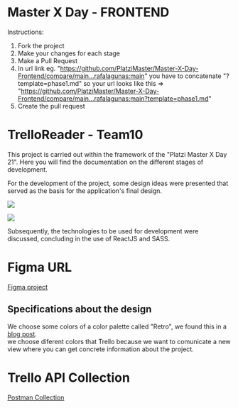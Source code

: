 # Master X Day - FRONTEND

Instructions:

1. Fork the project
2. Make your changes for each stage
3. Make a Pull Request
4. In url link eg. "https://github.com/PlatziMaster/Master-X-Day-Frontend/compare/main...rafalagunas:main" you have to concatenate
   "?template=phase1.md" so your url looks like this => "https://github.com/PlatziMaster/Master-X-Day-Frontend/compare/main...rafalagunas:main?template=phase1.md"
5. Create the pull request

# TrelloReader - Team10

This project is carried out within the framework of the "Platzi Master X Day 21". Here you will find the documentation on the different stages of development.

For the development of the project, some design ideas were presented that served as the basis for the application's final design.

![](https://cdn.discordapp.com/attachments/817219551212339271/817787376377004052/WhatsApp_Image_2021-03-06_at_10.52.33_AM.jpeg)

![](https://cdn.discordapp.com/attachments/817219551212339271/817828945243144211/TrelloReader-Team10.png)

Subsequently, the technologies to be used for development were discussed, concluding in the use of ReactJS and SASS.

# Figma URL

[Figma project](https://www.figma.com/file/Gh3TkIszsgpsTBpg6gX4dD/Untitled?node-id=0%3A1)

## Specifications about the design

We choose some colors of a color palette called "Retro", we found this in a [blog post](https://ealmeida.blogspot.com/2017/03/paleta-de-colores-en-genexus.html). <br>
we choose diferent colors that Trello because we want to comunicate a new view where you can get concrete information about the project. <br>


# Trello API Collection

[Postman Collection](https://github.com/JesusGarciaValadez/Master-X-Day-Frontend/blob/develop/docs/Trello%20API%20Requests.postman_collection.json)
